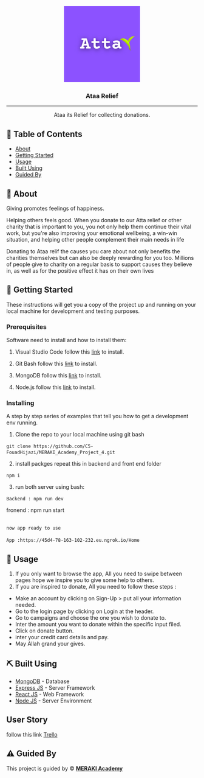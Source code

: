 

<p align="center">
  <a  rel="noopener">
 <img width=200px height=200px src="./Ataa_Logo.png" alt="Project logo"></a>
</p>

<h3 align="center">Ataa Relief</h3>

---

<p align="center"> Ataa its Relief for collecting donations.
    <br> 
</p>

## 📝 Table of Contents

- [About](#about)
- [Getting Started](#getting_started)
- [Usage](#usage)
- [Built Using](#built_using)
- [Guided By](#guided_by)

## 🧐 About <a name = "about"></a>

Giving promotes feelings of happiness.

Helping others feels good. When you donate to our Atta relief or other  charity that is important to you, you not only help them continue their vital work, but you're also improving your emotional wellbeing, a win-win situation, and helping other people  complement their main needs in life 

Donating to Ataa relif the causes you care about not only benefits the charities themselves but can also be deeply rewarding for you too. Millions of people give to charity on a regular basis to support causes they believe in, as well as for the positive effect it has on their own lives

## 🏁 Getting Started <a name = "getting_started"></a>

These instructions will get you a copy of the project up and running on your local machine for development and testing purposes.

### Prerequisites

 Software need to install and how to install them:


1. Visual Studio Code follow this  <a href="https://visualstudio.microsoft.com/vs/">link</a> to install.


2. Git Bash follow this <a href="https://git-scm.com/downloads">link</a> to install.

3. MongoDB follow this <a href="https://www.mongodb.com/try/download/community">link</a> to install.

4. Node.js follow this <a href="https://nodejs.org/en/download/">link</a> to install.



### Installing

A step by step series of examples that tell you how to get a development env running.

1. Clone the repo to your local machine using git bash

```
git clone https://github.com/C5-FouadHijazi/MERAKI_Academy_Project_4.git

```
2. install packges repeat this in backend and front end folder

```
npm i

```
3. run both server using bash:

```
Backend : npm run dev

```
fronend : npm run start

```

now app ready to use 

App :https://45d4-78-163-102-232.eu.ngrok.io/Home
```


## 🎈 Usage <a name="usage"></a>

1. If you only want to browse the app, All you need to swipe between pages hope we inspire you to give some help to others.
2. If you are inspired to donate, All you need to follow these steps :
- Make an account by clicking on Sign-Up > put all your information needed.
- Go to the login page by clicking on Login at the header.
- Go to campaigns and choose the one you wish to donate to.
- Inter the amount you want to donate within the specific input filed.
- Click on donate button.
- inter your credit card details and pay.
- May Allah grand your gives.


## ⛏️ Built Using <a name = "built_using"></a>

- [MongoDB](https://www.mongodb.com/) - Database
- [Express JS](https://expressjs.com/) - Server Framework
- [React JS](https://https://reactjs.org/) - Web Framework
- [Node JS](https://nodejs.org/en/) - Server Environment


##  User Story <a name = "user_story"></a>

follow this link <a href="https://trello.com/b/r1wlKLsO/ataareliefme" >Trello</a>

## ⚠️ Guided By <a name = "guided_by"></a>

This project is guided by ©️ **[MERAKI Academy](https://www.meraki-academy.org)**

